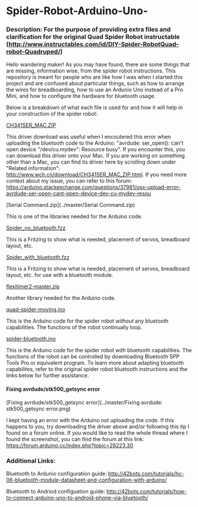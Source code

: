 # Spider-Robot-Arduino-Uno-
### Description: For the purpose of providing extra files and clarification for the original Quad Spider Robot instructable (http://www.instructables.com/id/DIY-Spider-RobotQuad-robot-Quadruped/)

Hello wandering maker! As you may have found, there are some things that are missing, information wise, from the spider robot instructions. This repository is meant for people who are like how I was when I started this project and are confused about particular things, such as how to arrange the wires for breadboarding, how to use an Ardunio Uno instead of a Pro Mini, and how to configure the hardware for bluetooth usage.

Below is a breakdown of what each file is used for and how it will help in your construction of the spider robot:

[CH341SER_MAC.ZIP](../master/CH341SER_MAC.ZIP)

This driver download was useful when I encoutered this error when uploading the bluetooth code to the Arduino: "avrdude: ser_open(): can't open device "/dev/cu.mydev": Resource busy". If you encounter this, you can download this driver onto your Mac. If you are working on something other than a Mac, you can find its driver here by scrolling down under "Related information": http://www.wch.cn/download/CH341SER_MAC_ZIP.html. If you need more context about my issue, you can refer to this forum: https://arduino.stackexchange.com/questions/37981/osx-upload-error-avrdude-ser-open-cant-open-device-dev-cu-mydev-resou

[Serial Command.zip](../master/Serial Command.zip)

This is one of the libraries needed for the Arduino code.

[Spider_no_bluetooth.fzz](../master/Spider_no_bluetooth.fzz)

This is a Fritzing to show what is needed, placement of servos, breadboard layout, etc.

[Spider_with_bluetooth.fzz](../master/Spider_with_bluetooth.fzz)

This is a Fritzing to show what is needed, placement of servos, breadboard layout, etc. for use with a bluetooth module.

[flexitimer2-master.zip](../master/flexitimer2-master.zip)

Another library needed for the Arduino code.

[quad-spider-moving.ino](../master/quad-spider-moving.ino)

This is the Arduino code for the spider robot *without* any bluetooth capabilities. The functions of the robot continually loop.

[spider-bluetooth.ino](../master/spider-bluetooth.ino)

This is the Arduino code for the spider robot *with* bluetooth capabilities. The functions of the robot can be controlled by downloading Bluetooth SPP Tools Pro or equivalent program. To learn more about adapting bluetooth capabilites, refer to the original spider robot bluetooth instructions and the links below for further assistance.

#### Fixing avrdude/stk500_getsync error
[Fixing avrdude/stk500_getsync error](../master/Fixing avrdude: stk500_getsync error.png)

I kept having an error with the Arduino not uploading the code. If this happens to you, try downloading the driver above and/or following this tip I found on a forum online. If you would like to read the whole thread where I found the screenshot, you can find the forum at this link: https://forum.arduino.cc/index.php?topic=28223.30

### Additional Links:

Bluetooth to Ardunio configuration guide: http://42bots.com/tutorials/hc-06-bluetooth-module-datasheet-and-configuration-with-arduino/


Bluetooth to Andriod configuation guide: http://42bots.com/tutorials/how-to-connect-arduino-uno-to-android-phone-via-bluetooth/

